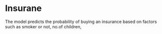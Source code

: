 # Insurane
The model predicts the probability of buying an insurance based on factors such as smoker or not, no.of children,
